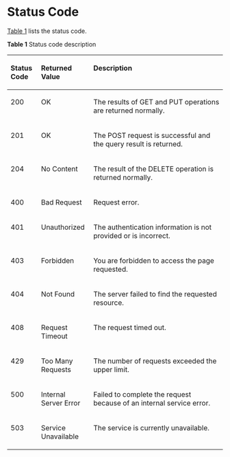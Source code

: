 # Status Code<a name="lts_02_0011"></a>

[Table 1](#ref520876711)  lists the status code.

**Table  1**  Status code description

<a name="ref520876711"></a>
<table><thead align="left"><tr id="row57387379"><th class="cellrowborder" valign="top" width="14.14%" id="mcps1.2.4.1.1"><p id="p17866107"><a name="p17866107"></a><a name="p17866107"></a><strong id="b59046012424"><a name="b59046012424"></a><a name="b59046012424"></a>Status Code</strong></p>
</th>
<th class="cellrowborder" valign="top" width="24.240000000000002%" id="mcps1.2.4.1.2"><p id="p37868539"><a name="p37868539"></a><a name="p37868539"></a><strong id="b15351726422"><a name="b15351726422"></a><a name="b15351726422"></a>Returned Value</strong></p>
</th>
<th class="cellrowborder" valign="top" width="61.62%" id="mcps1.2.4.1.3"><p id="p47452828"><a name="p47452828"></a><a name="p47452828"></a><strong id="b184491479422"><a name="b184491479422"></a><a name="b184491479422"></a>Description</strong></p>
</th>
</tr>
</thead>
<tbody><tr id="row18473861"><td class="cellrowborder" valign="top" width="14.14%" headers="mcps1.2.4.1.1 "><p id="p19987807"><a name="p19987807"></a><a name="p19987807"></a>200</p>
</td>
<td class="cellrowborder" valign="top" width="24.240000000000002%" headers="mcps1.2.4.1.2 "><p id="p8399698"><a name="p8399698"></a><a name="p8399698"></a>OK</p>
</td>
<td class="cellrowborder" valign="top" width="61.62%" headers="mcps1.2.4.1.3 "><p id="p9286917"><a name="p9286917"></a><a name="p9286917"></a>The results of GET and PUT operations are returned normally.</p>
</td>
</tr>
<tr id="row17236163915320"><td class="cellrowborder" valign="top" width="14.14%" headers="mcps1.2.4.1.1 "><p id="p923633915327"><a name="p923633915327"></a><a name="p923633915327"></a>201</p>
</td>
<td class="cellrowborder" valign="top" width="24.240000000000002%" headers="mcps1.2.4.1.2 "><p id="p4236739123211"><a name="p4236739123211"></a><a name="p4236739123211"></a>OK</p>
</td>
<td class="cellrowborder" valign="top" width="61.62%" headers="mcps1.2.4.1.3 "><p id="p13236123953217"><a name="p13236123953217"></a><a name="p13236123953217"></a>The POST request is successful and the query result is returned.</p>
</td>
</tr>
<tr id="row133862021103119"><td class="cellrowborder" valign="top" width="14.14%" headers="mcps1.2.4.1.1 "><p id="p59276196"><a name="p59276196"></a><a name="p59276196"></a>204</p>
</td>
<td class="cellrowborder" valign="top" width="24.240000000000002%" headers="mcps1.2.4.1.2 "><p id="p36642608"><a name="p36642608"></a><a name="p36642608"></a>No Content</p>
</td>
<td class="cellrowborder" valign="top" width="61.62%" headers="mcps1.2.4.1.3 "><p id="p15261239"><a name="p15261239"></a><a name="p15261239"></a>The result of the DELETE operation is returned normally.</p>
</td>
</tr>
<tr id="row05051345172610"><td class="cellrowborder" valign="top" width="14.14%" headers="mcps1.2.4.1.1 "><p id="p2205313132918"><a name="p2205313132918"></a><a name="p2205313132918"></a>400</p>
</td>
<td class="cellrowborder" valign="top" width="24.240000000000002%" headers="mcps1.2.4.1.2 "><p id="p15390313122716"><a name="p15390313122716"></a><a name="p15390313122716"></a>Bad Request</p>
</td>
<td class="cellrowborder" valign="top" width="61.62%" headers="mcps1.2.4.1.3 "><p id="p8390161315276"><a name="p8390161315276"></a><a name="p8390161315276"></a>Request error.</p>
</td>
</tr>
<tr id="row7903102102715"><td class="cellrowborder" valign="top" width="14.14%" headers="mcps1.2.4.1.1 "><p id="p13203101314292"><a name="p13203101314292"></a><a name="p13203101314292"></a>401</p>
</td>
<td class="cellrowborder" valign="top" width="24.240000000000002%" headers="mcps1.2.4.1.2 "><p id="p6390191314270"><a name="p6390191314270"></a><a name="p6390191314270"></a>Unauthorized</p>
</td>
<td class="cellrowborder" valign="top" width="61.62%" headers="mcps1.2.4.1.3 "><p id="p203911313162718"><a name="p203911313162718"></a><a name="p203911313162718"></a>The authentication information is not provided or is incorrect.</p>
</td>
</tr>
<tr id="row11903192192719"><td class="cellrowborder" valign="top" width="14.14%" headers="mcps1.2.4.1.1 "><p id="p3202111312919"><a name="p3202111312919"></a><a name="p3202111312919"></a>403</p>
</td>
<td class="cellrowborder" valign="top" width="24.240000000000002%" headers="mcps1.2.4.1.2 "><p id="p8391151310279"><a name="p8391151310279"></a><a name="p8391151310279"></a>Forbidden</p>
</td>
<td class="cellrowborder" valign="top" width="61.62%" headers="mcps1.2.4.1.3 "><p id="p1939151362713"><a name="p1939151362713"></a><a name="p1939151362713"></a>You are forbidden to access the page requested.</p>
</td>
</tr>
<tr id="row159032029273"><td class="cellrowborder" valign="top" width="14.14%" headers="mcps1.2.4.1.1 "><p id="p19201613152919"><a name="p19201613152919"></a><a name="p19201613152919"></a>404</p>
</td>
<td class="cellrowborder" valign="top" width="24.240000000000002%" headers="mcps1.2.4.1.2 "><p id="p1039161382710"><a name="p1039161382710"></a><a name="p1039161382710"></a>Not Found</p>
</td>
<td class="cellrowborder" valign="top" width="61.62%" headers="mcps1.2.4.1.3 "><p id="p10391161312715"><a name="p10391161312715"></a><a name="p10391161312715"></a>The server failed to find the requested resource.</p>
</td>
</tr>
<tr id="row11902822279"><td class="cellrowborder" valign="top" width="14.14%" headers="mcps1.2.4.1.1 "><p id="p14199213172919"><a name="p14199213172919"></a><a name="p14199213172919"></a>408</p>
</td>
<td class="cellrowborder" valign="top" width="24.240000000000002%" headers="mcps1.2.4.1.2 "><p id="p639131322716"><a name="p639131322716"></a><a name="p639131322716"></a>Request Timeout</p>
</td>
<td class="cellrowborder" valign="top" width="61.62%" headers="mcps1.2.4.1.3 "><p id="p15391171352711"><a name="p15391171352711"></a><a name="p15391171352711"></a>The request timed out.</p>
</td>
</tr>
<tr id="row790219242718"><td class="cellrowborder" valign="top" width="14.14%" headers="mcps1.2.4.1.1 "><p id="p1319801310294"><a name="p1319801310294"></a><a name="p1319801310294"></a>429</p>
</td>
<td class="cellrowborder" valign="top" width="24.240000000000002%" headers="mcps1.2.4.1.2 "><p id="p173914130275"><a name="p173914130275"></a><a name="p173914130275"></a>Too Many Requests</p>
</td>
<td class="cellrowborder" valign="top" width="61.62%" headers="mcps1.2.4.1.3 "><p id="p1339115137276"><a name="p1339115137276"></a><a name="p1339115137276"></a>The number of requests exceeded the upper limit.</p>
</td>
</tr>
<tr id="row4902822277"><td class="cellrowborder" valign="top" width="14.14%" headers="mcps1.2.4.1.1 "><p id="p151965136293"><a name="p151965136293"></a><a name="p151965136293"></a>500</p>
</td>
<td class="cellrowborder" valign="top" width="24.240000000000002%" headers="mcps1.2.4.1.2 "><p id="p13391413182718"><a name="p13391413182718"></a><a name="p13391413182718"></a>Internal Server Error</p>
</td>
<td class="cellrowborder" valign="top" width="61.62%" headers="mcps1.2.4.1.3 "><p id="p17391181310275"><a name="p17391181310275"></a><a name="p17391181310275"></a>Failed to complete the request because of an internal service error.</p>
</td>
</tr>
<tr id="row290213222710"><td class="cellrowborder" valign="top" width="14.14%" headers="mcps1.2.4.1.1 "><p id="p11194121332914"><a name="p11194121332914"></a><a name="p11194121332914"></a>503</p>
</td>
<td class="cellrowborder" valign="top" width="24.240000000000002%" headers="mcps1.2.4.1.2 "><p id="p9391013122719"><a name="p9391013122719"></a><a name="p9391013122719"></a>Service Unavailable</p>
</td>
<td class="cellrowborder" valign="top" width="61.62%" headers="mcps1.2.4.1.3 "><p id="p1439141312714"><a name="p1439141312714"></a><a name="p1439141312714"></a>The service is currently unavailable.</p>
</td>
</tr>
</tbody>
</table>

